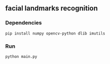 ## facial landmarks recognition 



### Dependencies 
`pip install numpy opencv-python dlib imutils`

### Run
`python main.py`
